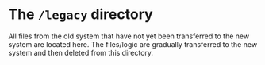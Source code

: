 # The `/legacy` directory

All files from the old system that have not yet been transferred to the new
system are located here. The files/logic are gradually transferred to the new
system and then deleted from this directory.
